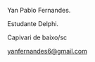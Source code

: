 Yan Pablo Fernandes.

Estudante Delphi.

Capivari de baixo/sc

yanfernandes6@gmail.com




<!---
2contosx/2contosx is a ✨ special ✨ repository because its `README.md` (this file) appears on your GitHub profile.
You can click the Preview link to take a look at your changes.
--->
